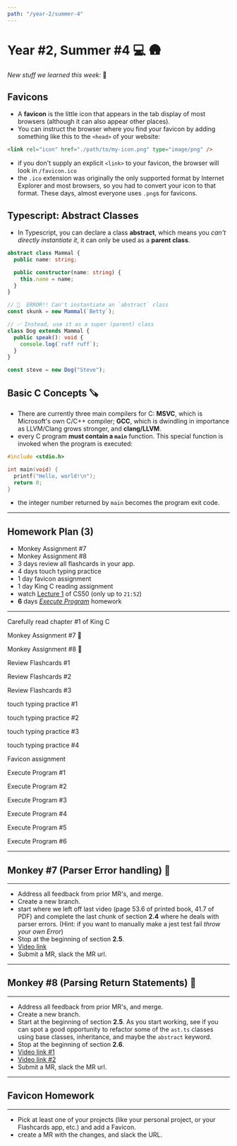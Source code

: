 ```yaml
---
path: "/year-2/summer-4"
---
```


# Year #2, Summer #4 💻 🛖

_New stuff we learned this week:_ 🧐

## Favicons

- A **favicon** is the little icon that appears in the tab display of most
  browsers (although it can also appear other places).
- You can instruct the browser where you find your favicon by adding something
  like this to the `<head>` of your website:

```html
<link rel="icon" href="./path/to/my-icon.png" type="image/png" />
```

- if you don't supply an explicit `<link>` to your favicon, the browser will
  look in `/favicon.ico`
- the `.ico` extension was originally the only supported format by Internet
  Explorer and most browsers, so you had to convert your icon to that format.
  These days, almost everyone uses `.png`s for favicons.

## Typescript: Abstract Classes

- In Typescript, you can declare a class **abstract**, which means you _can't
  directly instantiate it_, it can only be used as a **parent class**.

```ts
abstract class Mammal {
  public name: string;

  public constructor(name: string) {
    this.name = name;
  }
}

// 🚨  ERROR!! Can't instantiate an `abstract` class
const skunk = new Mammal(`Betty`);

// ✅ Instead, use it as a super (parent) class
class Dog extends Mammal {
  public speak(): void {
    console.log(`ruff ruff`);
  }
}

const steve = new Dog("Steve");
```

## Basic C Concepts 🪚

- There are currently three main compilers for C: **MSVC**, which is Microsoft's
  own C/C++ compiler; **GCC**, which is dwindling in importance as LLVM/Clang
  grows stronger, and **clang/LLVM**.
- every C program **must contain a `main`** function. This special function is
  invoked when the program is executed:

```c
#include <stdio.h>

int main(void) {
  printf("Hello, world!\n");
  return 0;
}
```

- the integer number returned by `main` becomes the program exit code.

---

## Homework Plan (3)

- Monkey Assignment #7
- Monkey Assignment #8
- 3 days review all flashcards in your app.
- 4 days touch typing practice
- 1 day favicon assignment
- 1 day King C reading assignment
- watch [Lecture 1](https://htc-viewer.netlify.app/?id=e9Eds2Rc_x8) of CS50
  (only up to `21:52`)
- **6** days [_Execute Program_](https://www.executeprogram.com) homework

---

<Checkable id="read-king">Carefully read chapter #1 of King C</Checkable>

<Checkable id="monkey-7">Monkey Assignment #7 🐒</Checkable>

<Checkable id="monkey-8">Monkey Assignment #8 🐒</Checkable>

<Checkable id="flash-review-1">Review Flashcards #1</Checkable>

<Checkable id="flash-review-2">Review Flashcards #2</Checkable>

<Checkable id="flash-review-3">Review Flashcards #3</Checkable>

<Checkable id="typing">touch typing practice #1</Checkable>

<Checkable id="typing-2">touch typing practice #2</Checkable>

<Checkable id="typing-3">touch typing practice #3</Checkable>

<Checkable id="typing-4">touch typing practice #4</Checkable>

<Checkable id="next-personal">Favicon assignment</Checkable>

<Checkable id="xp-1">Execute Program #1</Checkable>

<Checkable id="xp-2">Execute Program #2</Checkable>

<Checkable id="xp-3">Execute Program #3</Checkable>

<Checkable id="xp-4">Execute Program #4</Checkable>

<Checkable id="xp-5">Execute Program #5</Checkable>

<Checkable id="xp-6">Execute Program #6</Checkable>

---

## Monkey #7 (Parser Error handling) 🐒

---

- Address all feedback from prior MR's, and merge.
- Create a new branch.
- start where we left off last video (page 53.6 of printed book, 41.7 of PDF)
  and complete the last chunk of section **2.4** where he deals with parser
  errors. (Hint: if you want to manually make a jest test fail _throw your own
  Error_)
- Stop at the beginning of section **2.5**.
- [Video link](http://jared.howtocomputer.link/monkey/10--2.4-parser-errors.mp4)
- Submit a MR, slack the MR url.

---

## Monkey #8 (Parsing Return Statements) 🐒

---

- Address all feedback from prior MR's, and merge.
- Create a new branch.
- Start at the beginning of section **2.5**. As you start working, see if you
  can spot a good opportunity to refactor some of the `ast.ts` classes using
  base classes, inheritance, and maybe the `abstract` keyword.
- Stop at the beginning of section **2.6**.
- [Video link #1](http://jared.howtocomputer.link/monkey/11--2.5-parse-return-statements-1.mp4)
- [Video link #2](http://jared.howtocomputer.link/monkey/12--2.5-parse-return-statements-2.mp4)
- Submit a MR, slack the MR url.

---

## Favicon Homework

---

- Pick at least one of your projects (like your personal project, or your
  Flashcards app, etc.) and add a Favicon.
- create a MR with the changes, and slack the URL.
